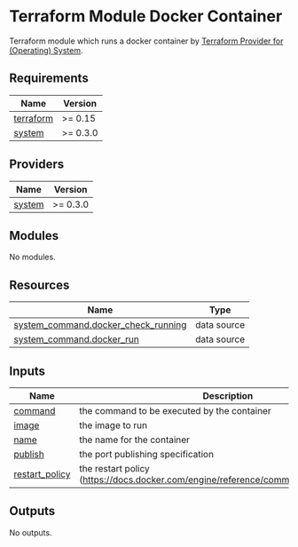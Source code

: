 # Terraform Module Docker Container

Terraform module which runs a docker container by [Terraform Provider for (Operating) System](https://registry.terraform.io/providers/neuspaces/system).

<!-- BEGIN_TF_DOCS -->
## Requirements

| Name | Version |
|------|---------|
| <a name="requirement_terraform"></a> [terraform](#requirement\_terraform) | >= 0.15 |
| <a name="requirement_system"></a> [system](#requirement\_system) | >= 0.3.0 |

## Providers

| Name | Version |
|------|---------|
| <a name="provider_system"></a> [system](#provider\_system) | >= 0.3.0 |

## Modules

No modules.

## Resources

| Name | Type |
|------|------|
| [system_command.docker_check_running](https://registry.terraform.io/providers/neuspaces/system/latest/docs/data-sources/command) | data source |
| [system_command.docker_run](https://registry.terraform.io/providers/neuspaces/system/latest/docs/data-sources/command) | data source |

## Inputs

| Name | Description | Type | Default | Required |
|------|-------------|------|---------|:--------:|
| <a name="input_command"></a> [command](#input\_command) | the command to be executed by the container | `string` | n/a | yes |
| <a name="input_image"></a> [image](#input\_image) | the image to run | `string` | n/a | yes |
| <a name="input_name"></a> [name](#input\_name) | the name for the container | `string` | n/a | yes |
| <a name="input_publish"></a> [publish](#input\_publish) | the port publishing specification | `string` | n/a | yes |
| <a name="input_restart_policy"></a> [restart\_policy](#input\_restart\_policy) | the restart policy (https://docs.docker.com/engine/reference/commandline/run/#restart) | `string` | `"no"` | no |

## Outputs

No outputs.
<!-- END_TF_DOCS -->